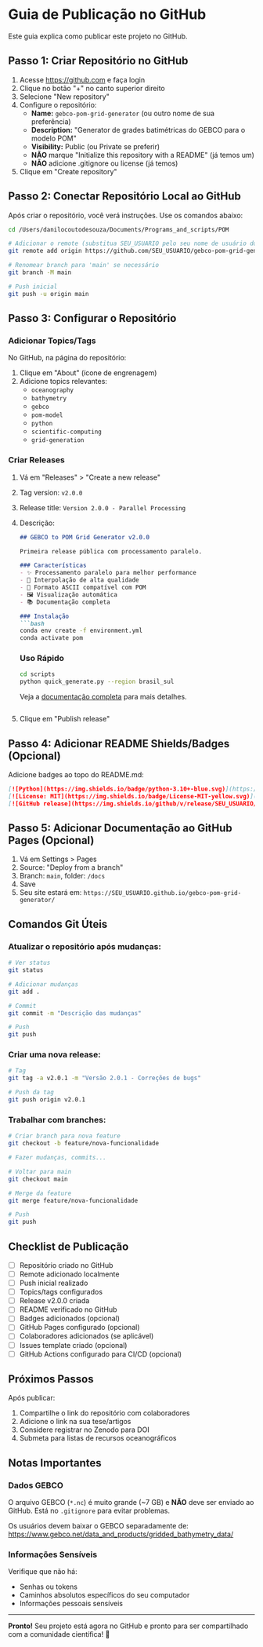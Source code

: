 # Guia de Publicação no GitHub

Este guia explica como publicar este projeto no GitHub.

## Passo 1: Criar Repositório no GitHub

1. Acesse https://github.com e faça login
2. Clique no botão "+" no canto superior direito
3. Selecione "New repository"
4. Configure o repositório:
   - **Name:** `gebco-pom-grid-generator` (ou outro nome de sua preferência)
   - **Description:** "Generator de grades batimétricas do GEBCO para o modelo POM"
   - **Visibility:** Public (ou Private se preferir)
   - **NÃO** marque "Initialize this repository with a README" (já temos um)
   - **NÃO** adicione .gitignore ou license (já temos)
5. Clique em "Create repository"

## Passo 2: Conectar Repositório Local ao GitHub

Após criar o repositório, você verá instruções. Use os comandos abaixo:

```bash
cd /Users/danilocoutodesouza/Documents/Programs_and_scripts/POM

# Adicionar o remote (substitua SEU_USUARIO pelo seu nome de usuário do GitHub)
git remote add origin https://github.com/SEU_USUARIO/gebco-pom-grid-generator.git

# Renomear branch para 'main' se necessário
git branch -M main

# Push inicial
git push -u origin main
```

## Passo 3: Configurar o Repositório

### Adicionar Topics/Tags

No GitHub, na página do repositório:
1. Clique em "About" (ícone de engrenagem)
2. Adicione topics relevantes:
   - `oceanography`
   - `bathymetry`
   - `gebco`
   - `pom-model`
   - `python`
   - `scientific-computing`
   - `grid-generation`

### Criar Releases

1. Vá em "Releases" > "Create a new release"
2. Tag version: `v2.0.0`
3. Release title: `Version 2.0.0 - Parallel Processing`
4. Descrição:
   ```markdown
   ## GEBCO to POM Grid Generator v2.0.0
   
   Primeira release pública com processamento paralelo.
   
   ### Características
   - ✨ Processamento paralelo para melhor performance
   - 📐 Interpolação de alta qualidade
   - 📝 Formato ASCII compatível com POM
   - 🖼️ Visualização automática
   - 📚 Documentação completa
   
   ### Instalação
   ```bash
   conda env create -f environment.yml
   conda activate pom
   ```
   
   ### Uso Rápido
   ```bash
   cd scripts
   python quick_generate.py --region brasil_sul
   ```
   
   Veja a [documentação completa](README.md) para mais detalhes.
   ```
5. Clique em "Publish release"

## Passo 4: Adicionar README Shields/Badges (Opcional)

Adicione badges ao topo do README.md:

```markdown
[![Python](https://img.shields.io/badge/python-3.10+-blue.svg)](https://www.python.org/)
[![License: MIT](https://img.shields.io/badge/License-MIT-yellow.svg)](LICENSE)
[![GitHub release](https://img.shields.io/github/v/release/SEU_USUARIO/gebco-pom-grid-generator.svg)](https://github.com/SEU_USUARIO/gebco-pom-grid-generator/releases)
```

## Passo 5: Adicionar Documentação ao GitHub Pages (Opcional)

1. Vá em Settings > Pages
2. Source: "Deploy from a branch"
3. Branch: `main`, folder: `/docs`
4. Save
5. Seu site estará em: `https://SEU_USUARIO.github.io/gebco-pom-grid-generator/`

## Comandos Git Úteis

### Atualizar o repositório após mudanças:

```bash
# Ver status
git status

# Adicionar mudanças
git add .

# Commit
git commit -m "Descrição das mudanças"

# Push
git push
```

### Criar uma nova release:

```bash
# Tag
git tag -a v2.0.1 -m "Versão 2.0.1 - Correções de bugs"

# Push da tag
git push origin v2.0.1
```

### Trabalhar com branches:

```bash
# Criar branch para nova feature
git checkout -b feature/nova-funcionalidade

# Fazer mudanças, commits...

# Voltar para main
git checkout main

# Merge da feature
git merge feature/nova-funcionalidade

# Push
git push
```

## Checklist de Publicação

- [ ] Repositório criado no GitHub
- [ ] Remote adicionado localmente
- [ ] Push inicial realizado
- [ ] Topics/tags configurados
- [ ] Release v2.0.0 criada
- [ ] README verificado no GitHub
- [ ] Badges adicionados (opcional)
- [ ] GitHub Pages configurado (opcional)
- [ ] Colaboradores adicionados (se aplicável)
- [ ] Issues template criado (opcional)
- [ ] GitHub Actions configurado para CI/CD (opcional)

## Próximos Passos

Após publicar:

1. Compartilhe o link do repositório com colaboradores
2. Adicione o link na sua tese/artigos
3. Considere registrar no Zenodo para DOI
4. Submeta para listas de recursos oceanográficos

## Notas Importantes

### Dados GEBCO

O arquivo GEBCO (`*.nc`) é muito grande (~7 GB) e **NÃO** deve ser enviado ao GitHub.
Está no `.gitignore` para evitar problemas.

Os usuários devem baixar o GEBCO separadamente de:
https://www.gebco.net/data_and_products/gridded_bathymetry_data/

### Informações Sensíveis

Verifique que não há:
- Senhas ou tokens
- Caminhos absolutos específicos do seu computador
- Informações pessoais sensíveis

---

**Pronto!** Seu projeto está agora no GitHub e pronto para ser compartilhado com a comunidade científica! 🎉
